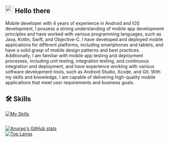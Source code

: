 ## <img src="https://media.giphy.com/media/hvRJCLFzcasrR4ia7z/giphy.gif" width="25px"> Hello there
Mobile developer with 4 years of experience in Android and iOS development, I possess a strong understanding of mobile app development principles and have worked with various programming languages, such as Java, Kotlin, Swift, and Objective-C. I have developed and deployed mobile applications for different platforms, including smartphones and tablets, and have a solid grasp of mobile design patterns and best practices. Additionally, I am familiar with mobile app testing and deployment processes, including unit testing, integration testing, and continuous integration and deployment, and have experience working with various software development tools, such as Android Studio, Xcode, and Git. With my skills and knowledge, I am capable of delivering high-quality mobile applications that meet user requirements and business goals.

## 🛠 Skills
[![My Skills](https://skillicons.dev/icons?i=dart,flutter,androidstudio,kotlin,java,swift,js,express,nodejs,postman,figma,xd,mysql,postgres,sqlite&theme=light&perline=9)](https://skillicons.dev)
##
[![Anurag's GitHub stats](https://github-readme-stats.vercel.app/api?username=jc-wu1&count_private=true)](https://github.com/anuraghazra/github-readme-stats)\
[![Top Langs](https://github-readme-stats.vercel.app/api/top-langs/?username=jc-wu1&hide_progress=true)](https://github.com/anuraghazra/github-readme-stats)
